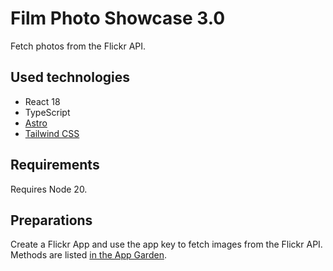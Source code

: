 # Film Photo Showcase 3.0

Fetch photos from the Flickr API.

## Used technologies

- React 18
- TypeScript
- [Astro](https://astro.build/)
- [Tailwind CSS](https://tailwindcss.com/)

## Requirements

Requires Node 20.

## Preparations

Create a Flickr App and use the app key to fetch images from the Flickr API. Methods are listed [in the App Garden](https://www.flickr.com/services/api/).